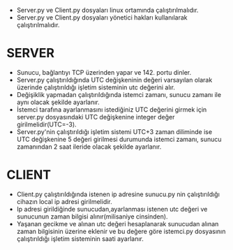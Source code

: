 * Server.py ve Client.py dosyaları linux ortamında çalıştırılmalıdır.
* Server.py ve Client.py dosyaları yönetici hakları kullanılarak çalıştırılmalıdır.

# SERVER
* Sunucu, bağlantıyı TCP üzerinden yapar ve 142. portu dinler.
* Server.py çalıştırıldığında UTC değişkeninin değeri varsayılan olarak üzerinde çalıştırıldığı işletim sisteminin utc değerini alır.
* Değişiklik yapmadan çalıştırıldığında istemci zamanı, sunucu zamanı ile aynı olacak şekilde ayarlanır.
* İstemci tarafına ayarlanmasını istediğiniz UTC değerini girmek için server.py dosyasındaki UTC değişkenine integer değer girilmelidir(UTC=-3).
* Server.py'nin çalıştırıldığı işletim sistemi UTC+3 zaman diliminde ise UTC değişkenine 5 değeri girilmesi durumunda istemci zamanı, sunucu zamanından 2 saat ileride olacak şekilde ayarlanır.

# CLIENT
* Client.py çalıştırıldığında istenen ip adresine sunucu.py nin çalıştırıldığı cihazın local ip adresi girilmelidir.
* Ip adresi girildiğinde sunucudan,ayarlanması istenen utc değeri ve sunucunun zaman bilgisi alınır(milisaniye cinsinden).
* Yaşanan gecikme ve alınan utc değeri hesaplanarak sunucudan alınan zaman bilgisinin üzerine eklenir ve bu değere göre istemci.py dosyasının çalıştırıldığı işletim sisteminin saati ayarlanır.
